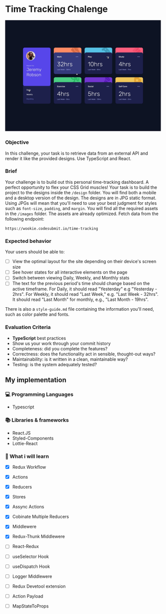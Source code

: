 # Time Tracking Chalenge
<img src = "./ui.jpg"/>



### Objective

In this challenge, your task is to retrieve data from an external API and render it like the provided designs. Use TypeScript and React.

### Brief

Your challenge is to build out this personal time-tracking dashboard. A perfect opportunity to flex your CSS Grid muscles! Your task is to build the project to the designs inside the `/design` folder. You will find both a mobile and a desktop version of the design. The designs are in JPG static format. Using JPGs will mean that you'll need to use your best judgment for styles such as `font-size`, `padding`, and `margin`. You will find all the required assets in the `/images` folder. The assets are already optimized. Fetch data from the following endpoint:

    https://wookie.codesubmit.io/time-tracking

### Expected behavior

Your users should be able to:

-   [ ] View the optimal layout for the site depending on their device's screen size
-   [ ] See hover states for all interactive elements on the page
-   [ ] Switch between viewing Daily, Weekly, and Monthly stats
-   [ ] The text for the previous period's time should change based on the active timeframe. For Daily, it should read "Yesterday" e.g "Yesterday - 2hrs". For Weekly, it should read "Last Week," e.g. "Last Week - 32hrs". It should read "Last Month" for monthly, e.g., "Last Month - 19hrs".

There is also a `style-guide.md` file containing the information you'll need, such as color palette and fonts.

### Evaluation Criteria

-   **TypeScript** best practices
-   Show us your work through your commit history
-   Completeness: did you complete the features?
-   Correctness: does the functionality act in sensible, thought-out ways?
-   Maintainability: is it written in a clean, maintainable way?
-   Testing: is the system adequately tested?

## My implementation 

### 💻 Programming Languages

- Typescript


### 📚 Libraries & frameworks

- React.JS
- Styled-Components
- Lottie-React

### 🧠 What i will learn


- [X] Redux Workflow
- [X] Actions
- [X] Reducers
- [X] Stores
- [X] Assync Actions
- [x] Cobinate Multiple Reducers
- [x] Middlewere
- [X] Redux-Thunk Middlewere
- [ ] React-Redux
- [ ] useSelector Hook
- [ ] useDispatch Hook
- [ ] Logger Middlewere
- [ ] Redux Devetool extension
- [ ] Action Payload
- [ ] MapStateToProps

